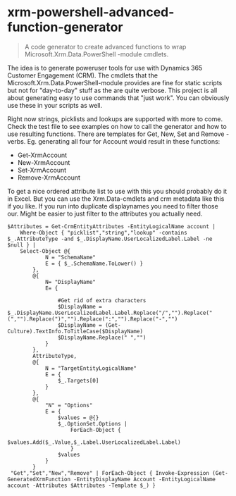 # xrm-powershell-advanced-function-generator
> A code generator to create advanced functions to wrap Microsoft.Xrm.Data.PowerShell -module cmdlets.

The idea is to generate poweruser tools for use with Dynamics 365 Customer Engagement (CRM). The cmdlets that the Microsoft.Xrm.Data.PowerShell-module provides are fine for static scripts but not for "day-to-day" stuff as the are quite verbose. This project is all about generating easy to use commands that "just work". You can obviously use these in your scripts as well.

Right now strings, picklists and lookups are supported with more to come. Check the test file to see examples on how to call the generator and how to use resulting functions. There are templates for Get, New, Set and Remove -verbs. Eg. generating all four for Account would result in these functions:
- Get-XrmAccount
- New-XrmAccount
- Set-XrmAccount
- Remove-XrmAccount

To get a nice ordered attribute list to use with this you should probably do it in Excel. But you can use the Xrm.Data-cmdlets and crm metadata like this if you like. If you run into duplicate displaynames you need to filter those our. Might be easier to just filter to the attributes you actually need.
```
$Attributes = Get-CrmEntityAttributes -EntityLogicalName account |
    Where-Object { "picklist","string","lookup" -contains $_.AttributeType -and $_.DisplayName.UserLocalizedLabel.Label -ne $null } |
    Select-Object @{
            N = "SchemaName"
            E = { $_.SchemaName.ToLower() }
        },
        @{
            N= "DisplayName"
            E= { 
                
                #Get rid of extra characters
                $DisplayName = $_.DisplayName.UserLocalizedLabel.Label.Replace("/","").Replace("(","").Replace(")","").Replace(":","").Replace("-","")
                $DisplayName = (Get-Culture).TextInfo.ToTitleCase($DisplayName)
                $DisplayName.Replace(" ","")
            }
        },
        AttributeType,
        @{
            N = "TargetEntityLogicalName"
            E = {
                $_.Targets[0]
            }
        },
        @{ 
            "N" = "Options" 
            E = {
                $values = @{}
                $_.OptionSet.Options |
                    ForEach-Object {
                        $values.Add($_.Value,$_.Label.UserLocalizedLabel.Label)
                    }
                $values
            }
        }
 "Get","Set","New","Remove" | ForEach-Object { Invoke-Expression (Get-GeneratedXrmFunction -EntityDisplayName Account -EntityLogicalName account -Attributes $Attributes -Template $_) }
```
